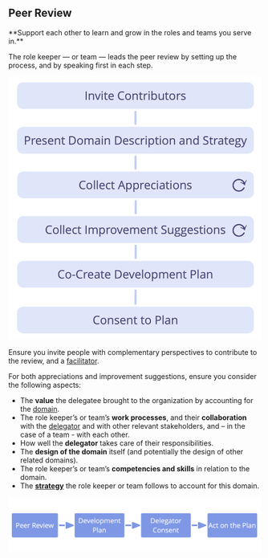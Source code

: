 ## Peer Review

<summary>
**Support each other to learn and grow in the roles and teams you serve in.**
</summary>

The role keeper — or team — leads the peer review by setting up the process, and by speaking first in each step.

![Peer review process](img/process/peer-review.png)

Ensure you invite people with complementary perspectives to contribute to the review, and a [facilitator](section:facilitate-meetings).

For both appreciations and improvement suggestions, ensure you consider the following aspects:

-   The **value** the delegatee brought to the organization by accounting for the [domain](glossary:domain).
-   The role keeper’s or team’s **work processes**, and their **collaboration** with the [delegator](glossary:delegator) and with other relevant stakeholders, and – in the case of a team - with each other.
-   How well the **delegator** takes care of their responsibilities.
-   The **design of the domain** itself (and potentially the design of other related domains).
-   The role keeper’s or team’s **competencies and skills** in relation to the domain.
-   The **[strategy](glossary:strategy)** the role keeper or team follows to account for this domain.

![Continuous improvement of people's ability to effectively keep roles or collaborate in teams](img/evolution/development-process.png)


